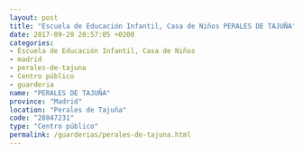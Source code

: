 ```yaml
---
layout: post
title: "Escuela de Educación Infantil, Casa de Niños PERALES DE TAJUÑA"
date: 2017-09-20 20:57:05 +0200
categories:
- Escuela de Educación Infantil, Casa de Niños
- madrid
- perales-de-tajuna
- Centro público
- guarderia
name: "PERALES DE TAJUÑA"
province: "Madrid"
location: "Perales de Tajuña"
code: "28047231"
type: "Centro público"
permalink: /guarderias/perales-de-tajuna.html
---
```

